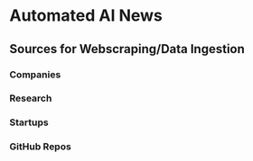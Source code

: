 # Automated AI News
## Sources for Webscraping/Data Ingestion
### Companies
### Research
### Startups
### GitHub Repos
